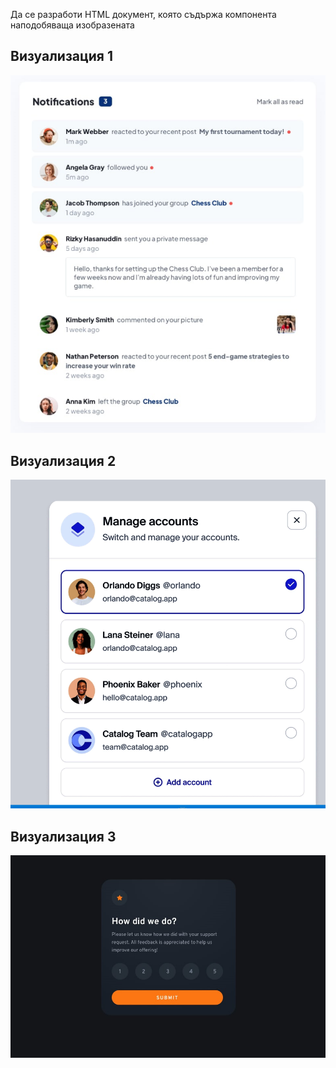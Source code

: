 
Да се разработи HTML документ, която съдържа компонента наподобяваща изобразената 

## Визуализация 1

![](2024-07-25-16-06-51.png)

## Визуализация 2

![](2024-07-25-16-07-08.png)


## Визуализация 3

![](2024-07-25-16-07-27.png)